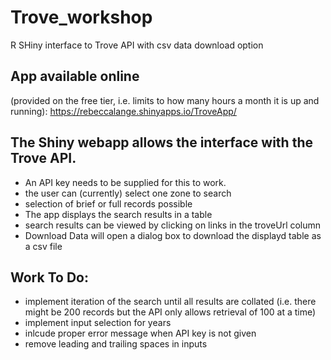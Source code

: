 # Trove_workshop
R SHiny interface to Trove API with csv data download option


## App available online 
(provided on the free tier, i.e. limits to how many hours a month it is up and running):
https://rebeccalange.shinyapps.io/TroveApp/

## The Shiny webapp allows the interface with the Trove API.
- An API key needs to be supplied for this to work.
- the user can (currently) select one zone to search
- selection of brief or full records possible
- The app displays the search results in a table
- search results can be viewed by clicking on links in the troveUrl column
- Download Data will open a dialog box to download the displayd table as a csv file

## Work To Do:
- implement iteration of the search until all results are collated (i.e. there might be 200 records but the API only allows retrieval of 100 at a time)
- implement input selection for years
- inlcude proper error message when API key is not given
- remove leading and trailing spaces in inputs

